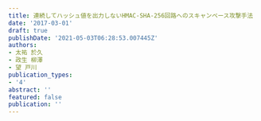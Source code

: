 ```yaml
---
title: 連続してハッシュ値を出力しないHMAC-SHA-256回路へのスキャンベース攻撃手法
date: '2017-03-01'
draft: true
publishDate: '2021-05-03T06:28:53.007445Z'
authors:
- 太祐 於久
- 政生 柳澤
- 望 戸川
publication_types:
- '4'
abstract: ''
featured: false
publication: ''
---
```


